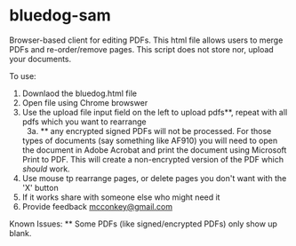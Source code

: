 # bluedog-sam
Browser-based client for editing PDFs.  This html file allows users to merge PDFs and re-order/remove pages. This script does not store nor, upload your documents.

To use: 
1. Downlaod the bluedog.html file 
2. Open file using Chrome browswer
3. Use the upload file input field on the left to upload pdfs**, repeat with all pdfs which you want to rearrange
<br />&nbsp;&nbsp;3a. ** any encrypted signed PDFs will not be processed.  For those types of documents (say something like AF910) you will need to open the document in Adobe Acrobat and print the document using Microsoft Print to PDF.  This will create a non-encrypted version of the PDF which *should* work. 
4. Use mouse tp rearrange pages, or delete pages you don't want with the 'X' button
5. If it works share with someone else who might need it
6. Provide feedback mcconkey@gmail.com

Known Issues:
** Some PDFs (like signed/encrypted PDFs) only show up blank.
